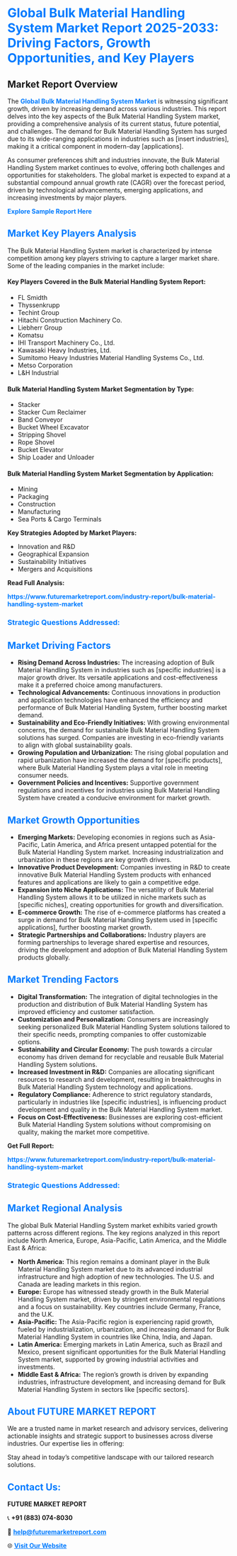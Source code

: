 <h1 style="color: #007BFF;">Global Bulk Material Handling System Market Report 2025-2033: Driving Factors, Growth Opportunities, and Key Players</h1>

<section id="overview">
<h2>Market Report Overview</h2>
<p>The <a href="https://www.futuremarketreport.com/industry-report/bulk-material-handling-system-market" style="color: #007BFF; text-decoration: none;"><strong>Global Bulk Material Handling System Market</strong></a> is witnessing significant growth, driven by increasing demand across various industries. This report delves into the key aspects of the Bulk Material Handling System market, providing a comprehensive analysis of its current status, future potential, and challenges. The demand for Bulk Material Handling System has surged due to its wide-ranging applications in industries such as [insert industries], making it a critical component in modern-day [applications].</p>
<p>As consumer preferences shift and industries innovate, the Bulk Material Handling System market continues to evolve, offering both challenges and opportunities for stakeholders. The global market is expected to expand at a substantial compound annual growth rate (CAGR) over the forecast period, driven by technological advancements, emerging applications, and increasing investments by major players.</p>
</section>

<section id="overview">
<p><a href="https://www.futuremarketreport.com/request-sample/reportId=102488" style="color: #007BFF; text-decoration: none;"><strong>Explore Sample Report Here</strong></a></p>
</section>

<section id="key-players">
<h2 style="color: #007BFF;">Market Key Players Analysis</h2>
<p>The Bulk Material Handling System market is characterized by intense competition among key players striving to capture a larger market share. Some of the leading companies in the market include:</p>
<h4>Key Players Covered in the Bulk Material Handling System Report:</h4>
<ul><li>FL Smidth</li><li>Thyssenkrupp</li><li>Techint Group</li><li>Hitachi Construction Machinery Co.</li><li>Liebherr Group</li><li>Komatsu</li><li>IHI Transport Machinery Co., Ltd.</li><li>Kawasaki Heavy Industries, Ltd.</li><li>Sumitomo Heavy Industries Material Handling Systems Co., Ltd.</li><li>Metso Corporation</li><li>L&amp;H Industrial</li></ul>
<h4>Bulk Material Handling System Market Segmentation by Type:</h4>
<ul><li>Stacker</li><li>Stacker Cum Reclaimer</li><li>Band Conveyor</li><li>Bucket Wheel Excavator</li><li>Stripping Shovel</li><li>Rope Shovel</li><li>Bucket Elevator</li><li>Ship Loader and Unloader</li></ul>

<h4>Bulk Material Handling System Market Segmentation by Application:</h4>
<ul><li>Mining</li><li>Packaging</li><li>Construction</li><li>Manufacturing</li><li>Sea Ports &amp; Cargo Terminals</li></ul>
<p><strong>Key Strategies Adopted by Market Players:</strong></p>
<ul>
<li>Innovation and R&D</li>
<li>Geographical Expansion</li>
<li>Sustainability Initiatives</li>
<li>Mergers and Acquisitions</li>
</ul>
</section>

<section>
<p><strong>Read Full Analysis: </strong></p><a href="https://www.futuremarketreport.com/industry-report/bulk-material-handling-system-market" style="color: #007BFF; text-decoration: none;"><strong>https://www.futuremarketreport.com/industry-report/bulk-material-handling-system-market</strong></a>
<h3 style="color: #007BFF;">Strategic Questions Addressed:</h3>
</section>

<section id="driving-factors">
<h2 style="color: #007BFF;">Market Driving Factors</h2>
<ul>
<li><strong>Rising Demand Across Industries:</strong> The increasing adoption of Bulk Material Handling System in industries such as [specific industries] is a major growth driver. Its versatile applications and cost-effectiveness make it a preferred choice among manufacturers.</li>
<li><strong>Technological Advancements:</strong> Continuous innovations in production and application technologies have enhanced the efficiency and performance of Bulk Material Handling System, further boosting market demand.</li>
<li><strong>Sustainability and Eco-Friendly Initiatives:</strong> With growing environmental concerns, the demand for sustainable Bulk Material Handling System solutions has surged. Companies are investing in eco-friendly variants to align with global sustainability goals.</li>
<li><strong>Growing Population and Urbanization:</strong> The rising global population and rapid urbanization have increased the demand for [specific products], where Bulk Material Handling System plays a vital role in meeting consumer needs.</li>
<li><strong>Government Policies and Incentives:</strong> Supportive government regulations and incentives for industries using Bulk Material Handling System have created a conducive environment for market growth.</li>
</ul>
</section>

<section id="growth-opportunities">
<h2 style="color: #007BFF;">Market Growth Opportunities</h2>
<ul>
<li><strong>Emerging Markets:</strong> Developing economies in regions such as Asia-Pacific, Latin America, and Africa present untapped potential for the Bulk Material Handling System market. Increasing industrialization and urbanization in these regions are key growth drivers.</li>
<li><strong>Innovative Product Development:</strong> Companies investing in R&D to create innovative Bulk Material Handling System products with enhanced features and applications are likely to gain a competitive edge.</li>
<li><strong>Expansion into Niche Applications:</strong> The versatility of Bulk Material Handling System allows it to be utilized in niche markets such as [specific niches], creating opportunities for growth and diversification.</li>
<li><strong>E-commerce Growth:</strong> The rise of e-commerce platforms has created a surge in demand for Bulk Material Handling System used in [specific applications], further boosting market growth.</li>
<li><strong>Strategic Partnerships and Collaborations:</strong> Industry players are forming partnerships to leverage shared expertise and resources, driving the development and adoption of Bulk Material Handling System products globally.</li>
</ul>
</section>

<section id="trending-factors">
<h2 style="color: #007BFF;">Market Trending Factors</h2>
<ul>
<li><strong>Digital Transformation:</strong> The integration of digital technologies in the production and distribution of Bulk Material Handling System has improved efficiency and customer satisfaction.</li>
<li><strong>Customization and Personalization:</strong> Consumers are increasingly seeking personalized Bulk Material Handling System solutions tailored to their specific needs, prompting companies to offer customizable options.</li>
<li><strong>Sustainability and Circular Economy:</strong> The push towards a circular economy has driven demand for recyclable and reusable Bulk Material Handling System solutions.</li>
<li><strong>Increased Investment in R&D:</strong> Companies are allocating significant resources to research and development, resulting in breakthroughs in Bulk Material Handling System technology and applications.</li>
<li><strong>Regulatory Compliance:</strong> Adherence to strict regulatory standards, particularly in industries like [specific industries], is influencing product development and quality in the Bulk Material Handling System market.</li>
<li><strong>Focus on Cost-Effectiveness:</strong> Businesses are exploring cost-efficient Bulk Material Handling System solutions without compromising on quality, making the market more competitive.</li>
</ul>
</section>

<section>
<p><strong>Get Full Report: </strong></p><a href="https://www.futuremarketreport.com/industry-report/bulk-material-handling-system-market" style="color: #007BFF; text-decoration: none;"><strong>https://www.futuremarketreport.com/industry-report/bulk-material-handling-system-market</strong></a>
<h3 style="color: #007BFF;">Strategic Questions Addressed:</h3>
</section>


<section id="regional-analysis">
<h2 style="color: #007BFF;">Market Regional Analysis</h2>
<p>The global Bulk Material Handling System market exhibits varied growth patterns across different regions. The key regions analyzed in this report include North America, Europe, Asia-Pacific, Latin America, and the Middle East & Africa:</p>
<ul>
<li><strong>North America:</strong> This region remains a dominant player in the Bulk Material Handling System market due to its advanced industrial infrastructure and high adoption of new technologies. The U.S. and Canada are leading markets in this region.</li>
<li><strong>Europe:</strong> Europe has witnessed steady growth in the Bulk Material Handling System market, driven by stringent environmental regulations and a focus on sustainability. Key countries include Germany, France, and the U.K.</li>
<li><strong>Asia-Pacific:</strong> The Asia-Pacific region is experiencing rapid growth, fueled by industrialization, urbanization, and increasing demand for Bulk Material Handling System in countries like China, India, and Japan.</li>
<li><strong>Latin America:</strong> Emerging markets in Latin America, such as Brazil and Mexico, present significant opportunities for the Bulk Material Handling System market, supported by growing industrial activities and investments.</li>
<li><strong>Middle East & Africa:</strong> The region’s growth is driven by expanding industries, infrastructure development, and increasing demand for Bulk Material Handling System in sectors like [specific sectors].</li>
</ul>
</section>

<footer>
<h2 style="color: #007BFF;">About FUTURE MARKET REPORT</h2>
<p>We are a trusted name in market research and advisory services, delivering actionable insights and strategic support to businesses across diverse industries. Our expertise lies in offering:</p>

<p>Stay ahead in today’s competitive landscape with our tailored research solutions.</p>

<h2 style="color: #007BFF;">Contact Us:</h2>
<p><strong>FUTURE MARKET REPORT</strong></p>
<p>📞 <strong>+91 (883) 074-8030</strong></p>
<p>📧 <strong><a href="mailto:help@futuremarketreport.com" style="color: #007BFF;">help@futuremarketreport.com</a></strong></p>
<p>🌐 <strong><a href="https://www.futuremarketreport.com/" style="color: #007BFF;">Visit Our Website</a></strong></p>
</footer>
